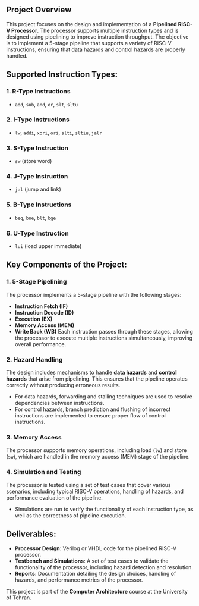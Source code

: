 ## Project Overview

This project focuses on the design and implementation of a **Pipelined RISC-V Processor**. The processor supports multiple instruction types and is designed using pipelining to improve instruction throughput. The objective is to implement a 5-stage pipeline that supports a variety of RISC-V instructions, ensuring that data hazards and control hazards are properly handled.

## Supported Instruction Types:

### 1. R-Type Instructions
   - `add`, `sub`, `and`, `or`, `slt`, `sltu`

### 2. I-Type Instructions
   - `lw`, `addi`, `xori`, `ori`, `slti`, `sltiu`, `jalr`

### 3. S-Type Instruction
   - `sw` (store word)

### 4. J-Type Instruction
   - `jal` (jump and link)

### 5. B-Type Instructions
   - `beq`, `bne`, `blt`, `bge`

### 6. U-Type Instruction
   - `lui` (load upper immediate)

## Key Components of the Project:

### 1. 5-Stage Pipelining
The processor implements a 5-stage pipeline with the following stages:
   - **Instruction Fetch (IF)**
   - **Instruction Decode (ID)**
   - **Execution (EX)**
   - **Memory Access (MEM)**
   - **Write Back (WB)**
Each instruction passes through these stages, allowing the processor to execute multiple instructions simultaneously, improving overall performance.

### 2. Hazard Handling
The design includes mechanisms to handle **data hazards** and **control hazards** that arise from pipelining. This ensures that the pipeline operates correctly without producing erroneous results.
   - For data hazards, forwarding and stalling techniques are used to resolve dependencies between instructions.
   - For control hazards, branch prediction and flushing of incorrect instructions are implemented to ensure proper flow of control instructions.

### 3. Memory Access
The processor supports memory operations, including load (`lw`) and store (`sw`), which are handled in the memory access (MEM) stage of the pipeline.

### 4. Simulation and Testing
The processor is tested using a set of test cases that cover various scenarios, including typical RISC-V operations, handling of hazards, and performance evaluation of the pipeline.
   - Simulations are run to verify the functionality of each instruction type, as well as the correctness of pipeline execution.

## Deliverables:
- **Processor Design**: Verilog or VHDL code for the pipelined RISC-V processor.
- **Testbench and Simulations**: A set of test cases to validate the functionality of the processor, including hazard detection and resolution.
- **Reports**: Documentation detailing the design choices, handling of hazards, and performance metrics of the processor.

This project is part of the **Computer Architecture** course at the University of Tehran.